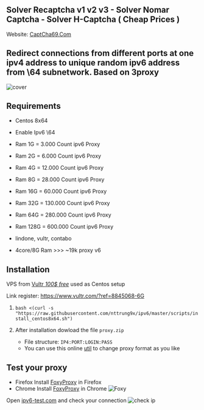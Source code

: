 ## Solver Recaptcha v1 v2 v3 - Solver Nomar Captcha - Solver H-Captcha ( Cheap Prices )
Website: [CaptCha69.Com](https://captcha69.com/)


## Redirect connections from different ports at one ipv4 address to unique random ipv6 address from \64 subnetwork. Based on 3proxy

![cover](cover.svg)

## Requirements
- Centos 8x64
- Enable Ipv6 \64
- Ram 1G = 3.000 Count ipv6 Proxy
- Ram 2G = 6.000 Count ipv6 Proxy
- Ram 4G = 12.000 Count ipv6 Proxy
- Ram 8G = 28.000 Count ipv6 Proxy
- Ram 16G = 60.000 Count ipv6 Proxy
- Ram 32G = 130.000 Count ipv6 Proxy
- Ram 64G = 280.000 Count ipv6 Proxy
- Ram 128G = 600.000 Count ipv6 Proxy

- lindone, vultr, contabo
- 4core/8G Ram >>> ~19k proxy v6

## Installation
VPS from [Vultr *100$ free*](https://www.vultr.com/?ref=8845068-6G) used as Centos setup

Link register: https://www.vultr.com/?ref=8845068-6G

1. `bash <(curl -s "https://raw.githubusercontent.com/nttrung9x/ipv6/master/scripts/install_centos8x64.sh")`

1. After installation dowload the file `proxy.zip`
   * File structure: `IP4:PORT:LOGIN:PASS`
   * You can use this online [util](http://buyproxies.org/panel/format.php
) to change proxy format as you like

## Test your proxy

- Firefox Install [FoxyProxy](https://addons.mozilla.org/en-US/firefox/addon/foxyproxy-standard/) in Firefox
- Chrome Install [FoxyProxy](https://chrome.google.com/webstore/detail/foxyproxy-standard/gcknhkkoolaabfmlnjonogaaifnjlfnp) in Chrome
![Foxy](foxyproxy.png)


Open [ipv6-test.com](http://ipv6-test.com/) and check your connection
![check ip](check_ip.png)
